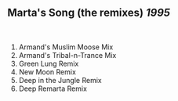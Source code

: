 ## Marta's Song (the remixes) *1995*

 

1. Armand's Muslim Moose Mix
2. Armand's Tribal-n-Trance Mix
3. Green Lung Remix
4. New Moon Remix
5. Deep in the Jungle Remix
6. Deep Remarta Remix
